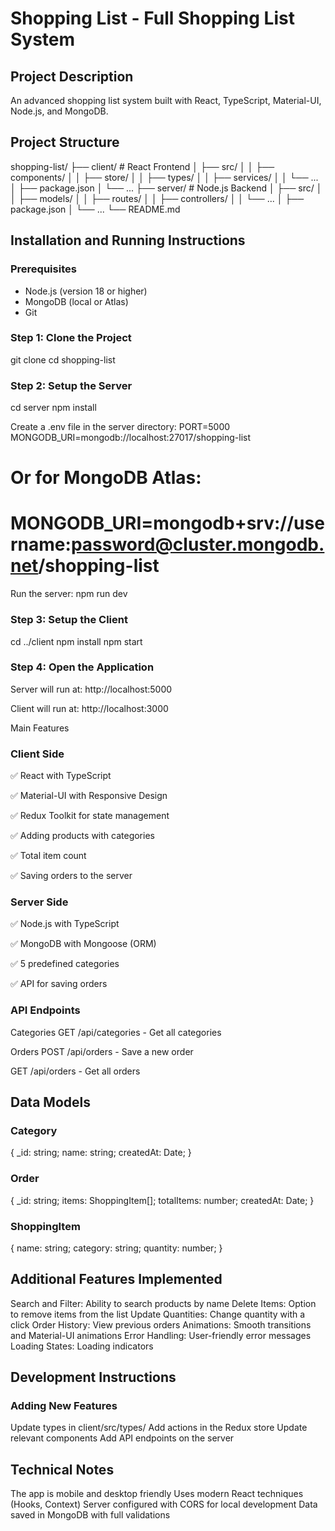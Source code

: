 # Shopping List - Full Shopping List System

## Project Description
An advanced shopping list system built with React, TypeScript, Material-UI, Node.js, and MongoDB.

## Project Structure

shopping-list/
├── client/ # React Frontend
│ ├── src/
│ │ ├── components/
│ │ ├── store/
│ │ ├── types/
│ │ ├── services/
│ │ └── ...
│ ├── package.json
│ └── ...
├── server/ # Node.js Backend
│ ├── src/
│ │ ├── models/
│ │ ├── routes/
│ │ ├── controllers/
│ │ └── ...
│ ├── package.json
│ └── ...
└── README.md

## Installation and Running Instructions

### Prerequisites
- Node.js (version 18 or higher)  
- MongoDB (local or Atlas)  
- Git  

### Step 1: Clone the Project
git clone <repository-url>
cd shopping-list

### Step 2: Setup the Server
cd server
npm install

Create a .env file in the server directory:
PORT=5000
MONGODB_URI=mongodb://localhost:27017/shopping-list
# Or for MongoDB Atlas:
# MONGODB_URI=mongodb+srv://username:password@cluster.mongodb.net/shopping-list

Run the server:
npm run dev

### Step 3: Setup the Client
cd ../client
npm install
npm start
### Step 4: Open the Application
Server will run at: http://localhost:5000

Client will run at: http://localhost:3000

Main Features
### Client Side
✅ React with TypeScript

✅ Material-UI with Responsive Design

✅ Redux Toolkit for state management

✅ Adding products with categories

✅ Total item count

✅ Saving orders to the server

### Server Side
✅ Node.js with TypeScript

✅ MongoDB with Mongoose (ORM)

✅ 5 predefined categories

✅ API for saving orders

### API Endpoints
Categories
GET /api/categories - Get all categories

Orders
POST /api/orders - Save a new order

GET /api/orders - Get all orders

## Data Models
### Category
{
  _id: string;
  name: string;
  createdAt: Date;
}
### Order
{
  _id: string;
  items: ShoppingItem[];
  totalItems: number;
  createdAt: Date;
}
### ShoppingItem
{
  name: string;
  category: string;
  quantity: number;
}

## Additional Features Implemented
Search and Filter: Ability to search products by name
Delete Items: Option to remove items from the list
Update Quantities: Change quantity with a click
Order History: View previous orders
Animations: Smooth transitions and Material-UI animations
Error Handling: User-friendly error messages
Loading States: Loading indicators

## Development Instructions
### Adding New Features
Update types in client/src/types/
Add actions in the Redux store
Update relevant components
Add API endpoints on the server

## Technical Notes
The app is mobile and desktop friendly
Uses modern React techniques (Hooks, Context)
Server configured with CORS for local development
Data saved in MongoDB with full validations
